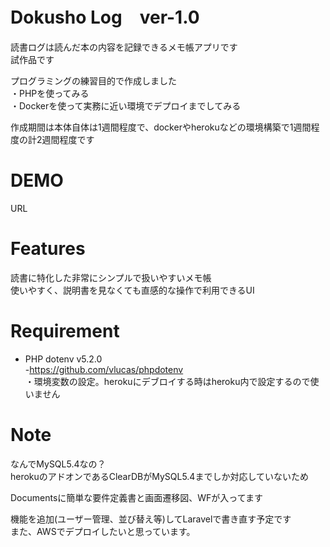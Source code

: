 # Dokusho Log　ver-1.0

 読書ログは読んだ本の内容を記録できるメモ帳アプリです  
 試作品です  
 
 プログラミングの練習目的で作成しました  
 ・PHPを使ってみる  
 ・Dockerを使って実務に近い環境でデプロイまでしてみる  
 
 作成期間は本体自体は1週間程度で、dockerやherokuなどの環境構築で1週間程度の計2週間程度です  

# DEMO

URL  

# Features

 読書に特化した非常にシンプルで扱いやすいメモ帳  
 使いやすく、説明書を見なくても直感的な操作で利用できるUI  

# Requirement

* PHP dotenv v5.2.0  
  -https://github.com/vlucas/phpdotenv  
  ・環境変数の設定。herokuにデブロイする時はheroku内で設定するので使いません  

# Note

 なんでMySQL5.4なの？  
 herokuのアドオンであるClearDBがMySQL5.4までしか対応していないため  

 Documentsに簡単な要件定義書と画面遷移図、WFが入ってます  

 機能を追加(ユーザー管理、並び替え等)してLaravelで書き直す予定です  
 また、AWSでデプロイしたいと思っています。  
